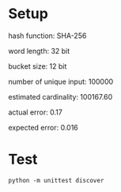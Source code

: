# Setup
hash function: SHA-256

word length: 32 bit

bucket size: 12 bit

number of unique input: 100000

estimated cardinality: 100167.60

actual error: 0.17

expected error: 0.016

# Test
```code
python -m unittest discover
```
